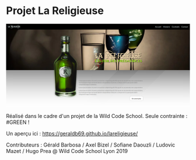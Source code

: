# Projet La Religieuse

<img src="images/read_me.png" alt="la religieuse"> 

Réalisé dans le cadre d'un projet de la Wild Code School. 
Seule contrainte : #GREEN !

Un aperçu ici : https://geraldb69.github.io/lareligieuse/

Contributeurs :
Gérald Barbosa / Axel Bizel / Sofiane Daouzli / Ludovic Mazet / Hugo Prea @ Wild Code School Lyon 2019
